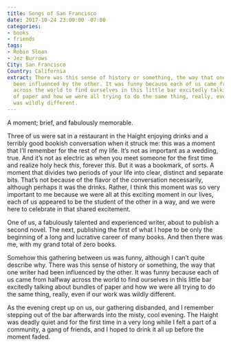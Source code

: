 ```yaml
---
title: Songs of San Francisco
date: 2017-10-24 23:00:00 -07:00
categories:
- books
- friends
tags:
- Robin Sloan
- Jez Burrows
City: San Francisco
Country: California
extract: There was this sense of history or something, the way that one writer had
  been influenced by the other. It was funny because each of us came from halfway
  across the world to find ourselves in this little bar excitedly talking about bundles
  of paper and how we were all trying to do the same thing, really, even if our work
  was wildly different.
---
```


A moment; brief, and fabulously memorable.

Three of us were sat in a restaurant in the Haight enjoying drinks and a terribly good bookish conversation when it struck me: this was a moment that I’ll remember for the rest of my life. It’s not as important as a wedding, true. And it’s not as electric as when you meet someone for the first time and realize holy heck *this*, forever *this*. But it was a bookmark, of sorts. A moment that divides two periods of your life into clear, distinct and separate bits. That’s not because of the flavor of the conversation necessarily, although perhaps it was the drinks. Rather, I think this moment was so very important to me because we were all at this exciting moment in our lives, each of us appeared to be the student of the other in a way, and we were here to celebrate in that shared excitement.

One of us, a fabulously talented and experienced writer, about to publish a second novel. The next, publishing the first of what I hope to be only the beginning of a long and lucrative career of many books. And then there was me, with my grand total of zero books. 

Somehow this gathering between us was funny, although I can’t quite describe why. There was this sense of history or something, the way that one writer had been influenced by the other. It was funny because each of us came from halfway across the world to find ourselves in this little bar excitedly talking about bundles of paper and how we were all trying to do the same thing, really, even if our work was wildly different.

As the evening crept up on us, our gathering disbanded, and I remember stepping out of the bar afterwards into the misty, cool evening. The Haight was deadly quiet and for the first time in a very long while I felt a part of a community, a gang of friends, and I hoped to drink it all up before the moment faded.
